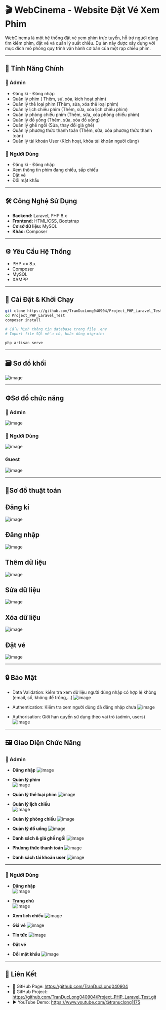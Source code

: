 # 🎬 WebCinema - Website Đặt Vé Xem Phim

WebCinema là một hệ thống đặt vé xem phim trực tuyến, hỗ trợ người dùng tìm kiếm phim, đặt vé và quản lý suất chiếu. Dự án này được xây dựng với mục đích mô phỏng quy trình vận hành cơ bản của một rạp chiếu phim.


---
## 🚀 Tính Năng Chính
### 🔐 Admin
- Đăng kí - Đăng nhập
- Quản lý phim ( Thêm, sử, xóa, kích hoạt phim)
- Quản lý thể loại phim (Thêm, sửa, xóa thể loại phim)
- Quản lý lịch chiếu phim (Thêm, sửa, xóa lịch chiếu phim)
- Quản lý phòng chiếu phim (Thêm, sửa, xóa phòng chiếu phim)
- Quản lý đồ uống (Thêm, sửa, xóa đồ uống)
- Quản lý ghế ngồi (Sửa, thay đổi giá ghế)
- Quản lý phương thức thanh toán (Thêm, sửa, xóa phương thức thanh toán)
- Quản lý tài khoản User (Kích hoạt, khóa tài khoản người dùng)

### 👤 Người Dùng
- Đăng kí - Đăng nhập
- Xem thông tin phim đang chiếu, sắp chiếu
- Đặt vé
- Đổi mật khẩu  


---
## 🛠️ Công Nghệ Sử Dụng
- **Backend:** Laravel, PHP 8.x  
- **Frontend:** HTML/CSS, Bootstrap  
- **Cơ sở dữ liệu:** MySQL  
- **Khác:** Composer  


---
## ⚙️ Yêu Cầu Hệ Thống
- PHP >= 8.x 
- Composer  
- MySQL  
- XAMPP


---
## 🧩 Cài Đặt & Khởi Chạy

```bash
git clone https://github.com/TranDucLong040904/Project_PHP_Laravel_Test.git
cd Project_PHP_Laravel_Test
composer install

# Cấu hình thông tin database trong file .env
# Import file SQL nếu có, hoặc dùng migrate:

php artisan serve
```


---
## 🗃️ Sơ đồ khối
   ![image](https://github.com/user-attachments/assets/df8747f2-d454-473b-afcd-35e4fa816f7c)

   
---
## ⚙️Sơ đồ chức năng
### 🔐 Admin
  ![image](https://github.com/user-attachments/assets/44d19e96-6cd5-4c89-935c-c9282106288c)

### 👤 Người Dùng
  ![image](https://github.com/user-attachments/assets/152fe61a-502c-4cd4-bd5a-cefc9662386f)

### Guest 
  ![image](https://github.com/user-attachments/assets/d89621d8-3359-4229-8f2a-3b63ba3df540)


---
## 🧠Sơ đồ thuật toán
## Đăng kí
 ![image](https://github.com/user-attachments/assets/2afdad27-95c8-4830-b378-a0c8882c5df0)

## Đăng nhập
 ![image](https://github.com/user-attachments/assets/382f3fbb-4ac1-4d16-aa10-566cc0b791fc)

## Thêm dữ liệu
 ![image](https://github.com/user-attachments/assets/d2601c43-fb71-4f2f-b8f4-ddb9556fe528)

## Sửa dữ liệu
 ![image](https://github.com/user-attachments/assets/3520270d-005b-4342-9d77-bf01d006f021)

## Xóa dữ liệu
 ![image](https://github.com/user-attachments/assets/786b78d2-7375-4f70-95a5-66757091e359)

## Đặt vé
 ![image](https://github.com/user-attachments/assets/1fd7e709-9210-46c7-b4b1-8fac55638a89)


---
## 🔒 Bảo Mật
- Data Validation: kiểm tra xem dữ liệu người dùng nhập có hợp lệ không (email, số, không để trống,...)
  ![image](https://github.com/user-attachments/assets/848702d6-4e36-426a-aaa3-e4603270c31a)

- Authentication: Kiểm tra xem người dùng đã đăng nhập chưa
  ![image](https://github.com/user-attachments/assets/cfff8689-b67d-4cad-9af0-33f9804f1d53)

- Authorisation: Giới hạn quyền sử dụng theo vai trò (admin, users)
  ![image](https://github.com/user-attachments/assets/404c8c29-87b8-4e4d-b779-da6b335b7c19)


---
## 🖼️ Giao Diện Chức Năng
 ### 🔐 Admin
 - **Đăng nhập**
  ![image](https://github.com/user-attachments/assets/6f7322ae-85f8-4e69-8545-6e2e8b879887)

 - **Quản lý phim**  
  ![image](https://github.com/user-attachments/assets/bd8eba6e-e689-487e-82d8-63918c1a8c09)

 - **Quản lý thể loại phim**
  ![image](https://github.com/user-attachments/assets/6608ddc4-eb84-4253-b12a-850113f4bbec)

 - **Quản lý lịch chiếu**  
  ![image](https://github.com/user-attachments/assets/9101ace5-663e-429f-84b1-e0ba861523ad)

 - **Quản lý phòng chiếu**
  ![image](https://github.com/user-attachments/assets/96a1f827-d669-4b7f-a8e3-734b1f1de0cd)

 - **Quản lý đồ uống**
  ![image](https://github.com/user-attachments/assets/72f47f88-3516-41f4-8b33-8647c5cf4510)

 - **Danh sách & giá ghế ngồi**
  ![image](https://github.com/user-attachments/assets/fbca5a14-25eb-40a8-bcf4-0e2dc2ab12a8)

 - **Phương thức thanh toán**
  ![image](https://github.com/user-attachments/assets/b2b47b9c-7fa8-493f-8e31-4808e8ba2d16)

 - **Danh sách tài khoản user**
  ![image](https://github.com/user-attachments/assets/5c049302-eac9-4724-8660-51a72c44e880)


---
 ### 👤 Người Dùng

 - **Đăng nhập**  
  ![image](https://github.com/user-attachments/assets/b2698862-d83c-4686-a04f-7dbbdf946b4b)

 - **Trang chủ**  
  ![image](https://github.com/user-attachments/assets/7ce9b688-8e8f-4ab2-8407-891e6f8b16ac)

 - **Xem lịch chiếu**
  ![image](https://github.com/user-attachments/assets/2a9146ed-b8c7-4348-a42c-b6748e568272)

 - **Giá vé**
  ![image](https://github.com/user-attachments/assets/50d3ae01-625e-495a-9659-a487ce70b2f8)

 - **Tin tức**
  ![image](https://github.com/user-attachments/assets/c607b6de-e909-494f-b46d-600602dff471)

 - **Đặt vé**  
  
 - **Đổi mật khẩu**
  ![image](https://github.com/user-attachments/assets/931bf0fd-c22d-43ef-ab3e-f09900f0cabf)

  
---
## 🔗 Liên Kết
- 🔗 GitHub Page: https://github.com/TranDucLong040904
- 🔗 GitHub Project: https://github.com/TranDucLong040904/Project_PHP_Laravel_Test.git
- ▶️ YouTube Demo: https://www.youtube.com/@tranuclong1175

